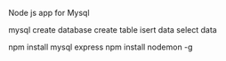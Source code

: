 Node js app for Mysql

mysql create database
create table
isert data
select data

npm install mysql express
npm install nodemon -g
